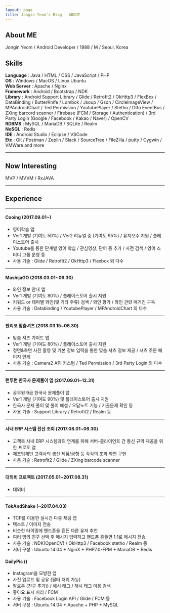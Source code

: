 ```yaml
---
layout: page
title: Jongin Yeom's Blog - ABOUT
---
```

## About ME

Jongin Yeom / Android Developer / 1988 / M / Seoul, Korea

## Skills

**Language** : Java / HTML / CSS / JavaScript / PHP<br>
**OS** : Windows / MacOS / Linux Ubuntu<br>
**Web Server** : Apache / Nginx<br>
**Framework** : Android / Bootstrap / NDK<br>
**Library** : Android Support Library / Glide / Retrofit2 / OkHttp3 / FlexBox / DataBinding / ButterKnife / Lombok / Jsoup / Gson / CircleImageView / MPAndroidChart / Ted Permission / YoutubePlayer / Stetho / Otto EventBus / ZXing barcord scanner / Firebase (FCM / Storage / Authentication) / 3rd Party Login (Google / Facebook / Kakao / Naver) / OpenCV<br>
**RDBMS** : MySQL / MariaDB / SQLite / Realm<br>
**NoSQL** : Redis<br>
**IDE** : Android Studio / Eclipse / VSCode<br>
**Etc** : Git / Postman / Zeplin / Slack / SourceTree / FileZilla / putty / Cygwin / VMWare and more

---

## Now Interesting

MVP / MVVM / RxJAVA

---

## Experience

---

#### Cooing (2017.09.01~)

- 영어학습 앱
- Ver1 개발 (기여도 50%) / Ver2 리뉴얼 중 (기여도 95%) / 유지보수 지원 / 플레이스토어 출시
- Youtube를 통한 단계별 영어 학습 / 관심영상, 단어 등 추가 / 사전 검색 / 영어 스터디 그룹 운영 등
- 사용 기술 : Glide / Retrofit2 / OkHttp3 / Flexbox 외 다수

---

#### MashijaGO (2018.03.01~06.30)

- 와인 정보 안내 앱
- Ver1 개발 (기여도 80%) / 플레이스토어 출시 지원
- 키워드 or 테마별 와인(및 기타 주류) 검색 / 와인 평가 / 와인 관련 매거진 구독
- 사용 기술 : Databinding / YoutubePlayer / MPAndroidChart 외 다수

---

#### 젠리코 맞춤셔츠 (2018.03.15~06.30)

- 맞춤 셔츠 가이드 앱
- Ver1 개발 (기여도 80%) / 플레이스토어 출시 지원
- 정면&측면 사진 촬영 및 기본 정보 입력을 통한 맞춤 셔츠 정보 제공 / 셔츠 주문 페이지 연계
- 사용 기술 : Camera2 API 커스텀 / Ted Permission / 3rd Party Login 외 다수

---

#### 런투런 한국사 문제풀이 앱 (2017.09.01~12.31)

- 공무원 9급 한국사 문제풀이 앱
- Ver1 개발 (기여도 90%) 및 플레이스토어 출시 지원
- 한국사 문제 풀이 및 풀이 해설 / 오답노트 기능 / 기출문제 확인 등
- 사용 기술 : Support Library / Retrofit2 / Realm 등

---

#### 사내 ERP 시스템 전산 조회 (2017.08.01~09.30)

- 고객측 사내 ERP 시스템과의 연계를 위해 서버-클라이언트 간 통신 규약 제공을 위한 프로토 앱
- 제조업체인 고객사의 생산 제품/금형 등 각각의 조회 화면 구현
- 사용 기술 : Retrofit2 / Glide / ZXing barcode scanner

---

#### 대외비 프로젝트 (2017.05.01~2017.08.31)

- 대외비

---

#### TokAndShake (~2017.04.03)

- TCP를 이용한 실시간 다중 채팅 앱
- 텍스트 / 이미지 전송
- 비슷한 타이밍에 핸드폰을 흔든 다른 유저 추천
- 여러 명의 친구 선택 후 메시지 입력하고 핸드폰 흔들면 1:1로 메시지 전송
- 사용 기술 : NDK(OpenCV) / OkHttp3 / Facebook stetho / Realm 등
- 서버 구성 : Ubuntu 14.04 + NginX + PHP7.0-FPM + MariaDB + Redis

#### DailyPic ()

- Instagram을 모방한 앱
- 사진 업로드 및 공유 (필터 처리 가능)
- 팔로우 (친구 추가)) / 해시 태그 / 해시 태그 이용 검색
- 좋아요 표시 처리 / FCM
- 사용 기술 : Facebook Login API / Glide / FCM 등
- 서버 구성 : Ubuntu 14.04 + Apache + PHP + MySQL